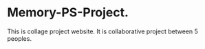 # Memory-PS-Project.
This is collage project website. It is collaborative project between 5 peoples.
